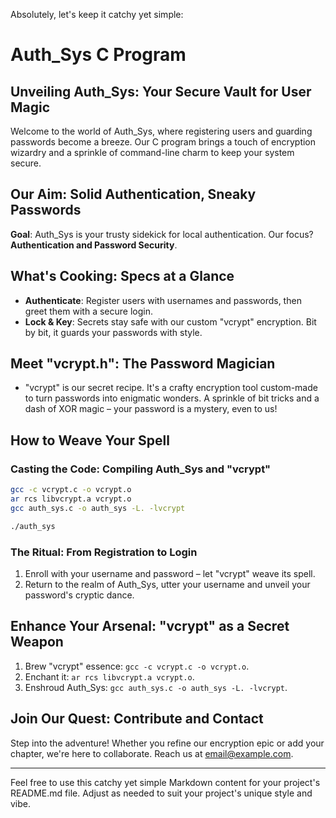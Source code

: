 Absolutely, let's keep it catchy yet simple:

# Auth_Sys C Program

## Unveiling Auth_Sys: Your Secure Vault for User Magic

Welcome to the world of Auth_Sys, where registering users and guarding passwords become a breeze. Our C program brings a touch of encryption wizardry and a sprinkle of command-line charm to keep your system secure.

## Our Aim: Solid Authentication, Sneaky Passwords

**Goal**: Auth_Sys is your trusty sidekick for local authentication. Our focus? **Authentication and Password Security**. 

## What's Cooking: Specs at a Glance

- **Authenticate**: Register users with usernames and passwords, then greet them with a secure login.
- **Lock & Key**: Secrets stay safe with our custom "vcrypt" encryption. Bit by bit, it guards your passwords with style.

## Meet "vcrypt.h": The Password Magician

- "vcrypt" is our secret recipe. It's a crafty encryption tool custom-made to turn passwords into enigmatic wonders. A sprinkle of bit tricks and a dash of XOR magic – your password is a mystery, even to us!

## How to Weave Your Spell

### Casting the Code: Compiling Auth_Sys and "vcrypt"

```bash
gcc -c vcrypt.c -o vcrypt.o
ar rcs libvcrypt.a vcrypt.o
gcc auth_sys.c -o auth_sys -L. -lvcrypt

./auth_sys
```

### The Ritual: From Registration to Login

1. Enroll with your username and password – let "vcrypt" weave its spell.
2. Return to the realm of Auth_Sys, utter your username and unveil your password's cryptic dance.

## Enhance Your Arsenal: "vcrypt" as a Secret Weapon

1. Brew "vcrypt" essence: `gcc -c vcrypt.c -o vcrypt.o`.
2. Enchant it: `ar rcs libvcrypt.a vcrypt.o`.
3. Enshroud Auth_Sys: `gcc auth_sys.c -o auth_sys -L. -lvcrypt`.

## Join Our Quest: Contribute and Contact

Step into the adventure! Whether you refine our encryption epic or add your chapter, we're here to collaborate. Reach us at [email@example.com](mailto:email@example.com).

---

Feel free to use this catchy yet simple Markdown content for your project's README.md file. Adjust as needed to suit your project's unique style and vibe.
